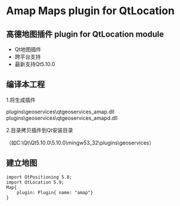 # Amap Maps plugin for QtLocation
## 高德地图插件 plugin for QtLocation module
* Qt地图插件
* 跨平台支持
* 最新支持Qt5.10.0
## 编译本工程
1.将生成插件

plugins\geoservices\qtgeoservices_amap.dll 
plugins\geoservices\qtgeoservices_amapd.dll

2.目录拷贝插件到Qt安装目录

（如C:\Qt\Qt5.10.0\5.10.0\mingw53_32\plugins\geoservices）
## 建立地图
	import QtPositioning 5.8;
	import QtLocation 5.9;
	Map{
    	plugin: Plugin{ name: "amap"}
	}
```
